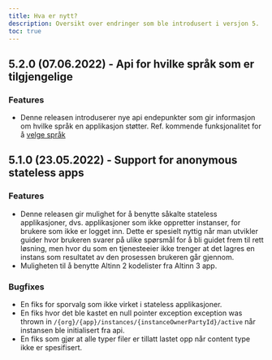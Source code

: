 ```yaml
---
title: Hva er nytt?
description: Oversikt over endringer som ble introdusert i versjon 5.
toc: true
---
```


## 5.2.0 (07.06.2022) - Api for hvilke språk som er tilgjengelige
### Features
- Denne releasen introduserer nye api endepunkter som gir informasjon om hvilke språk en applikasjon støtter. Ref. kommende funksjonalitet for å [velge språk](../../../../../app/development/ux/texts/translation/_index.en.md)

## 5.1.0 (23.05.2022) - Support for anonymous stateless apps

### Features
- Denne releasen gir mulighet for å benytte såkalte stateless applikasjoner, dvs. applikasjoner som ikke oppretter instanser, for brukere som ikke er logget inn. Dette er spesielt nyttig når man utvikler guider hvor brukeren svarer på ulike spørsmål for å bli guidet frem til rett løsning, men hvor du som en tjenesteeier ikke trenger at det lagres en instans som resultatet av den prosessen brukeren går gjennom.
- Muligheten til å benytte Altinn 2 kodelister fra Altinn 3 app. 

### Bugfixes
- En fiks for sporvalg som ikke virket i stateless applikasjoner.
- En fiks hvor det ble kastet en null pointer exception exception was thrown  in `/{org}/{app}/instances/{instanceOwnerPartyId}/active` når instansen ble initialisert fra api.
- En fiks som gjør at alle typer filer er tillatt lastet opp når content type ikke er spesifisert.

